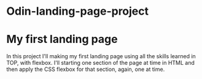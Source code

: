 # Odin-landing-page-project
# My first landing page


In this project I'll making my first landing page using all the skills learned in TOP, with flexbox.
I'll starting one section of the page at time in HTML and then apply the CSS flexbox for that section, again, one at time.
